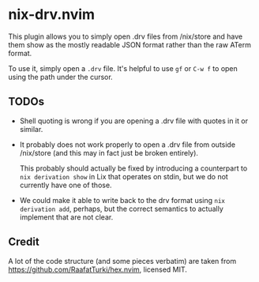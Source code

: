 # nix-drv.nvim

This plugin allows you to simply open .drv files from /nix/store and have them show as the mostly readable JSON format rather than the raw ATerm format.

To use it, simply open a `.drv` file.
It's helpful to use `gf` or `C-w f` to open using the path under the cursor.

## TODOs

- Shell quoting is wrong if you are opening a .drv file with quotes in it or similar.
- It probably does not work properly to open a .drv file from outside /nix/store (and this may in fact just be broken entirely).

  This probably should actually be fixed by introducing a counterpart to `nix derivation show` in Lix that operates on stdin, but we do not currently have one of those.
- We could make it able to write back to the drv format using `nix derivation add`, perhaps, but the correct semantics to actually implement that are not clear.

## Credit

A lot of the code structure (and some pieces verbatim) are taken from https://github.com/RaafatTurki/hex.nvim, licensed MIT.

